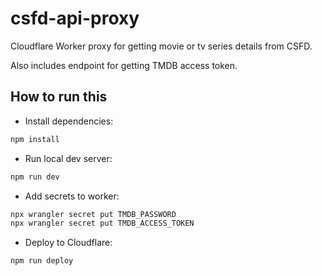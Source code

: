 # csfd-api-proxy

Cloudflare Worker proxy for getting movie or tv series details from CSFD.

Also includes endpoint for getting TMDB access token.

## How to run this

- Install dependencies:

```bash
npm install
```

- Run local dev server:

```bash
npm run dev
```

- Add secrets to worker:

```bash
npx wrangler secret put TMDB_PASSWORD
npx wrangler secret put TMDB_ACCESS_TOKEN
```

- Deploy to Cloudflare:

```bash
npm run deploy
```
